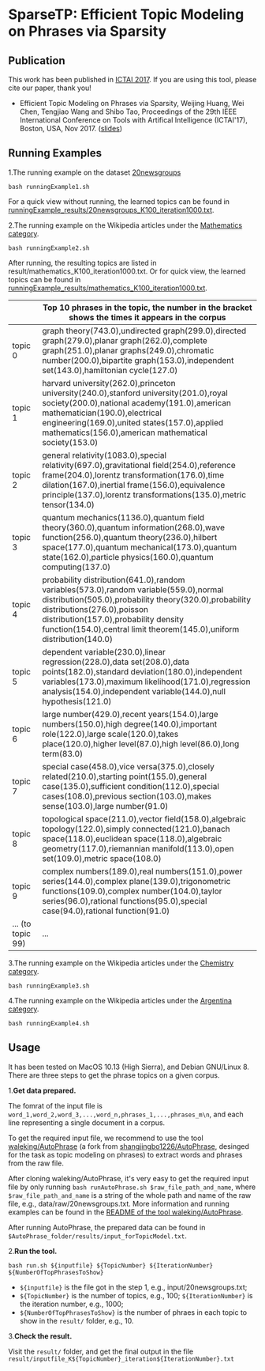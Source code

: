 # SparseTP: Efficient Topic Modeling on Phrases via Sparsity

## Publication
This work has been published in [ICTAI 2017](https://ieeexplore.ieee.org/document/8371953/). If you are using this tool, please cite our paper, thank you!  

*  Efficient Topic Modeling on Phrases via Sparsity, Weijing Huang, Wei Chen, Tengjiao Wang and Shibo Tao, Proceedings of the 29th IEEE International Conference on Tools with Artifical Intelligence (ICTAI'17), Boston, USA, Nov 2017. ([slides](https://github.com/waleking/SparseTP/blob/master/ICTAI_presentation.pdf))

## Running Examples
1.The running example on the dataset [20newsgroups](http://qwone.com/~jason/20Newsgroups/)
```
bash runningExample1.sh
```

For a quick view without running, the learned topics can be found in [runningExample_results/20newsgroups_K100_iteration1000.txt](https://github.com/waleking/SparseTP/blob/master/runningExample_results/20newsgroups_K100_iteration1000.txt). 

2.The running example on the Wikipedia articles under the [Mathematics category](https://en.wikipedia.org/wiki/Category:Mathematics).
```
bash runningExample2.sh
```
After running, the resulting topics are listed in result/mathematics_K100_iteration1000.txt. Or for quick view, the learned topics can be found in [runningExample_results/mathematics_K100_iteration1000.txt](https://github.com/waleking/SparseTP/blob/master/runningExample_results/mathematics_K100_iteration1000.txt). 
 
|  | Top 10 phrases in the topic, the number in the bracket shows the times it appears in the corpus|
|---------|-----------------------------------------------------------------------------------------------------------------------------------------------------------------------------------------------------------------------------------------------------------------------------------------------|
| topic 0 | graph theory(743.0),undirected graph(299.0),directed graph(279.0),planar graph(262.0),complete graph(251.0),planar graphs(249.0),chromatic number(200.0),bipartite graph(153.0),independent set(143.0),hamiltonian cycle(127.0)                                                               |
| topic 1 | harvard university(262.0),princeton university(240.0),stanford university(201.0),royal society(200.0),national academy(191.0),american mathematician(190.0),electrical engineering(169.0),united states(157.0),applied mathematics(156.0),american mathematical society(153.0)                |
| topic 2 | general relativity(1083.0),special relativity(697.0),gravitational field(254.0),reference frame(204.0),lorentz transformation(176.0),time dilation(167.0),inertial frame(156.0),equivalence principle(137.0),lorentz transformations(135.0),metric tensor(134.0)                              |
| topic 3 | quantum mechanics(1136.0),quantum field theory(360.0),quantum information(268.0),wave function(256.0),quantum theory(236.0),hilbert space(177.0),quantum mechanical(173.0),quantum state(162.0),particle physics(160.0),quantum computing(137.0)                                              |
| topic 4 | probability distribution(641.0),random variables(573.0),random variable(559.0),normal distribution(505.0),probability theory(320.0),probability distributions(276.0),poisson distribution(157.0),probability density function(154.0),central limit theorem(145.0),uniform distribution(140.0) |
| topic 5 | dependent variable(230.0),linear regression(228.0),data set(208.0),data points(182.0),standard deviation(180.0),independent variables(173.0),maximum likelihood(171.0),regression analysis(154.0),independent variable(144.0),null hypothesis(121.0)                                          |
| topic 6 | large number(429.0),recent years(154.0),large numbers(150.0),high degree(140.0),important role(122.0),large scale(120.0),takes place(120.0),higher level(87.0),high level(86.0),long term(83.0)                                                                                               |
| topic 7 | special case(458.0),vice versa(375.0),closely related(210.0),starting point(155.0),general case(135.0),sufficient condition(112.0),special cases(108.0),previous section(103.0),makes sense(103.0),large number(91.0)                                                                         |
| topic 8 | topological space(211.0),vector field(158.0),algebraic topology(122.0),simply connected(121.0),banach space(118.0),euclidean space(118.0),algebraic geometry(117.0),riemannian manifold(113.0),open set(109.0),metric space(108.0)                                                            |
| topic 9 | complex numbers(189.0),real numbers(151.0),power series(144.0),complex plane(139.0),trigonometric functions(109.0),complex number(104.0),taylor series(96.0),rational functions(95.0),special case(94.0),rational function(91.0)                                                              |
| ... (to topic 99) | ...|

3.The running example on the Wikipedia articles under the [Chemistry category](https://en.wikipedia.org/wiki/Category:Chemistry).

```
bash runningExample3.sh
```

4.The running example on the Wikipedia articles under the [Argentina category](https://en.wikipedia.org/wiki/Category:Argentina).

```
bash runningExample4.sh
```


## Usage
It has been tested on MacOS 10.13 (High Sierra), and Debian GNU/Linux 8.
There are three steps to get the phrase topics on a given corpus.
  
1.**Get data prepared.**

The fomrat of the input file is `word_1,word_2,word_3,...,word_n,phrases_1,...,phrases_m\n`, and each line representing a single document in a corpus. 

To get the required input file, we recommend to use the tool [waleking/AutoPhrase](https://github.com/waleking/AutoPhrase) (a fork from [shangjingbo1226/AutoPhrase](https://github.com/shangjingbo1226/AutoPhrase), desinged for the task as topic modeling on phrases) to extract words and phrases from the raw file.

After cloning waleking/AutoPhrase, it's very easy to get the required input file by only running `bash runAutoPhrase.sh $raw_file_path_and_name`, where `$raw_file_path_and_name` is a string of the whole path and name of the raw file, e.g., data/raw/20newsgroups.txt. More information and running examples can be found in the [README of the tool waleking/AutoPhrase](https://github.com/waleking/AutoPhrase/blob/master/README.md).

After running AutoPhrase, the prepared data can be found in `$AutoPhrase_folder/results/input_forTopicModel.txt`.

2.**Run the tool.**

```      
bash run.sh ${inputfile} ${TopicNumber} ${IterationNumber} ${NumberOfTopPhrasesToShow}
```

* `${inputfile}` is the file got in the step 1, e.g., input/20newsgroups.txt; 
* `${TopicNumber}` is the number of topics, e.g., 100; `${IterationNumber}` is the iteration number, e.g., 1000; 
* `${NumberOfTopPhrasesToShow}` is the number of phraes in each topic to show in the `result/` folder, e.g., 10.

3.**Check the result.**

Visit the `result/` folder, and get the final output in the file `result/inputfile_K${TopicNumber}_iteration${IterationNumber}.txt`

